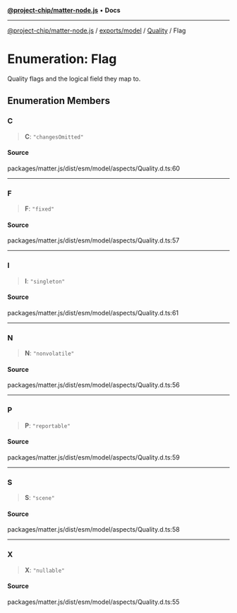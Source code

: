 [**@project-chip/matter-node.js**](../../../../../README.md) • **Docs**

***

[@project-chip/matter-node.js](../../../../../modules.md) / [exports/model](../../../README.md) / [Quality](../README.md) / Flag

# Enumeration: Flag

Quality flags and the logical field they map to.

## Enumeration Members

### C

> **C**: `"changesOmitted"`

#### Source

packages/matter.js/dist/esm/model/aspects/Quality.d.ts:60

***

### F

> **F**: `"fixed"`

#### Source

packages/matter.js/dist/esm/model/aspects/Quality.d.ts:57

***

### I

> **I**: `"singleton"`

#### Source

packages/matter.js/dist/esm/model/aspects/Quality.d.ts:61

***

### N

> **N**: `"nonvolatile"`

#### Source

packages/matter.js/dist/esm/model/aspects/Quality.d.ts:56

***

### P

> **P**: `"reportable"`

#### Source

packages/matter.js/dist/esm/model/aspects/Quality.d.ts:59

***

### S

> **S**: `"scene"`

#### Source

packages/matter.js/dist/esm/model/aspects/Quality.d.ts:58

***

### X

> **X**: `"nullable"`

#### Source

packages/matter.js/dist/esm/model/aspects/Quality.d.ts:55
